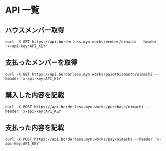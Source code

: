 # API 一覧

## ハウスメンバー取得

```
curl -X GET https://api.borderless.mym.works/member/oimachi --header 'x-api-key:API_KEY'
```

## 支払ったメンバーを取得

```
curl -X GET https://api.borderless.mym.works/paidthismonth/oimachi --header 'x-api-key:API_KEY'
```

## 購入した内容を記載

```
curl -X POST https://api.borderless.mym.works/purchase/oimachi --header 'x-api-key:API_KEY'
```

## 支払った内容を記載

```
curl -X POST https://api.borderless.mym.works/pay/oimachi --header 'x-api-key:API_KEY'
```
